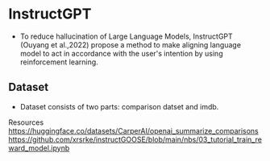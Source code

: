# InstructGPT
- To reduce hallucination of Large Language Models, InstructGPT (Ouyang et al.,2022) propose a method to make aligning language model to act in accordance with the user's intention by using reinforcement learning. 

## **Dataset**

- Dataset consists of two parts: comparison datset and imdb.


Resources
https://huggingface.co/datasets/CarperAI/openai_summarize_comparisons
https://github.com/xrsrke/instructGOOSE/blob/main/nbs/03_tutorial_train_reward_model.ipynb
